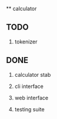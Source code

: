 ** calculator


TODO
---
1. tokenizer

DONE
------
1. calculator stab

2. cli interface

3. web interface

4. testing suite

